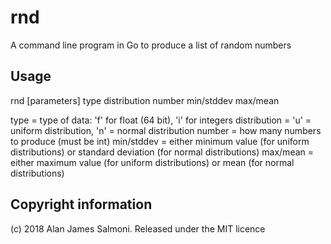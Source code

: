 # rnd
A command line program in Go to produce a list of random numbers

## Usage

rnd [parameters] type distribution number min/stddev max/mean

type = type of data: 'f' for float (64 bit), 'i' for integers
distribution = 'u' = uniform distribution, 'n' = normal distribution
number = how many numbers to produce (must be int)
min/stddev = either minimum value (for uniform distributions) or standard deviation (for normal distributions)
max/mean = either maximum value (for uniform distributions) or mean (for normal distributions)

## Copyright information

(c) 2018 Alan James Salmoni. Released under the MIT licence

